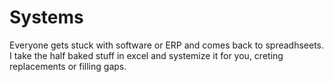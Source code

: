 # Systems
Everyone gets stuck with software or ERP and comes back to spreadhseets. 
I take the half baked stuff in excel and systemize it for you, creting replacements or filling gaps. 
